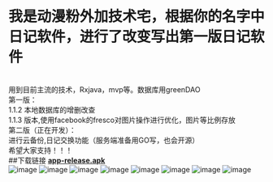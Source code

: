 # 我是动漫粉外加技术宅，根据你的名字中日记软件，进行了改变写出第一版日记软件
</br>用到目前主流的技术，Rxjava，mvp等。数据库用greenDAO
</br>第一版：
      </br>   1.1.2 本地数据库的增删改查
      </br>   1.1.3 版本,使用facebook的fresco对图片操作进行优化，图片等比例存放
</br>第二版（正在开发）：
      </br>     进行云备份,日记交换功能（服务端准备用GO写，也会开源）
   </br>希望大家支持！！！
</br>
##下载链接  <a href="https://github.com/quiet-wuxiao/YourDay/blob/master/app/app-release.apk?raw=true"><strong>app-release.apk</strong></a>
</br>
![image](https://github.com/quiet-wuxiao/YourDay/blob/master/preview/YouDay_1.jpg)
![image](https://github.com/quiet-wuxiao/YourDay/blob/master/preview/YouDay_2.jpg)
![image](https://github.com/quiet-wuxiao/YourDay/blob/master/preview/YouDay_3.jpg)
![image](https://github.com/quiet-wuxiao/YourDay/blob/master/preview/YouDay_4.jpg)
![image](https://github.com/quiet-wuxiao/YourDay/blob/master/preview/YouDay_5.jpg)
![image](https://github.com/quiet-wuxiao/YourDay/blob/master/preview/YouDay_6.jpg)
![image](https://github.com/quiet-wuxiao/YourDay/blob/master/preview/YouDay_7.jpg)
![image](https://github.com/quiet-wuxiao/YourDay/blob/master/preview/YouDay_8.jpg)
